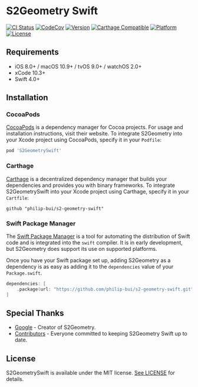 # S2Geometry Swift

[![CI Status](http://img.shields.io/travis/philip-bui/s2-geometry-swift.svg?style=flat)](https://travis-ci.org/philip-bui/s2-geometry-swift)
[![CodeCov](https://codecov.io/gh/philip-bui/s2-geometry-swift/branch/master/graph/badge.svg)](https://codecov.io/gh/philip-bui/s2-geometry-swift)
[![Version](https://img.shields.io/cocoapods/v/S2GeometrySwift.svg?style=flat)](http://cocoapods.org/pods/S2GeometrySwift)
[![Carthage Compatible](https://img.shields.io/badge/Carthage-compatible-4BC51D.svg?style=flat)](https://github.com/Carthage/Carthage)
[![Platform](https://img.shields.io/cocoapods/p/S2GeometrySwift.svg?style=flat)](http://cocoapods.org/pods/S2GeometrySwift)
[![License](https://img.shields.io/cocoapods/l/S2GeometrySwift.svg?style=flat)](https://github.com/philip-bui/s2-geometry-swift/blob/master/LICENSE)

## Requirements

- iOS 8.0+ / macOS 10.9+ / tvOS 9.0+ / watchOS 2.0+
- xCode 10.3+
- Swift 4.0+ 

## Installation

### CocoaPods

[CocoaPods](https://cocoapods.org) is a dependency manager for Cocoa projects. For usage and installation instructions, visit their website. To integrate S2Geometry into your Xcode project using CocoaPods, specify it in your `Podfile`:

```ruby
pod 'S2GeometrySwift'
```

### Carthage

[Carthage](https://github.com/Carthage/Carthage) is a decentralized dependency manager that builds your dependencies and provides you with binary frameworks. To integrate S2GeometrySwift into your Xcode project using Carthage, specify it in your `Cartfile`:

```ogdl
github "philip-bui/s2-geometry-swift" 
```

### Swift Package Manager

The [Swift Package Manager](https://swift.org/package-manager/) is a tool for automating the distribution of Swift code and is integrated into the `swift` compiler. It is in early development, but S2Geometry does support its use on supported platforms.

Once you have your Swift package set up, adding S2Geometry as a dependency is as easy as adding it to the `dependencies` value of your `Package.swift`.

```swift
dependencies: [
    .package(url: "https://github.com/philip-bui/s2-geometry-swift.git", from: "1.0.1"))
]
```

## Special Thanks

- [Google](http://s2geometry.io/) - Creator of S2Geometry. 
- [Contributors](https://github.com/philip-bui/s2-geometry-swift/graphs/contributors) - Everyone committed to keeping S2Geometry Swift up to date.

## License

S2GeometrySwift is available under the MIT license. [See LICENSE](https://github.com/philip-bui/s2-geometry-swift/blob/master/LICENSE) for details.
